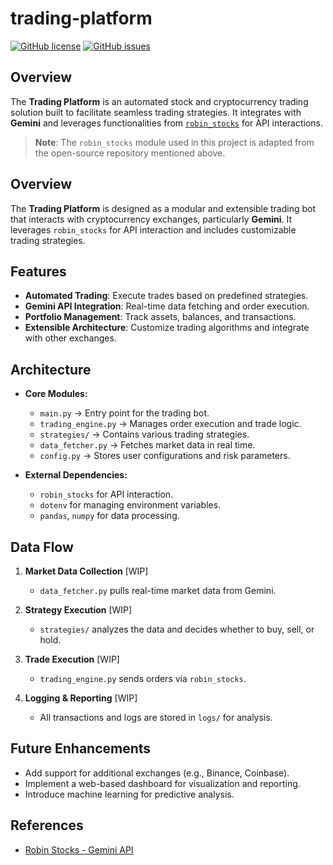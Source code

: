 # trading-platform

[![GitHub license](https://img.shields.io/github/license/rakshapai/trading-platform)](LICENSE)
[![GitHub issues](https://img.shields.io/github/issues/rakshapai/trading-platform)](https://github.com/rakshapai/trading-platform/issues)

## Overview

The **Trading Platform** is an automated stock and cryptocurrency trading solution built to facilitate seamless trading strategies. It integrates with **Gemini** and leverages functionalities from [`robin_stocks`](https://www.robin-stocks.com/en/latest/gemini.html) for API interactions.

> **Note**: The `robin_stocks` module used in this project is adapted from the open-source repository mentioned above.


## Overview

The **Trading Platform** is designed as a modular and extensible trading bot that interacts with cryptocurrency exchanges, particularly **Gemini**. It leverages `robin_stocks` for API interaction and includes customizable trading strategies.

## Features

- **Automated Trading**: Execute trades based on predefined strategies.
- **Gemini API Integration**: Real-time data fetching and order execution.
- **Portfolio Management**: Track assets, balances, and transactions.
- **Extensible Architecture**: Customize trading algorithms and integrate with other exchanges.

## Architecture

- **Core Modules:**
  - `main.py` → Entry point for the trading bot.
  - `trading_engine.py` → Manages order execution and trade logic.
  - `strategies/` → Contains various trading strategies.
  - `data_fetcher.py` → Fetches market data in real time.
  - `config.py` → Stores user configurations and risk parameters.

- **External Dependencies:**
  - `robin_stocks` for API interaction.
  - `dotenv` for managing environment variables.
  - `pandas`, `numpy` for data processing.

## Data Flow

1. **Market Data Collection**  [WIP]
   - `data_fetcher.py` pulls real-time market data from Gemini.
  
2. **Strategy Execution**  [WIP]
   - `strategies/` analyzes the data and decides whether to buy, sell, or hold.
  
3. **Trade Execution**  [WIP]
   - `trading_engine.py` sends orders via `robin_stocks`.

4. **Logging & Reporting**  [WIP]
   - All transactions and logs are stored in `logs/` for analysis.

## Future Enhancements
- Add support for additional exchanges (e.g., Binance, Coinbase).
- Implement a web-based dashboard for visualization and reporting.
- Introduce machine learning for predictive analysis.

## References

- [Robin Stocks - Gemini API](https://www.robin-stocks.com/en/latest/gemini.html)

